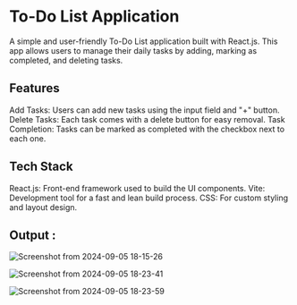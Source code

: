 # To-Do List Application

A simple and user-friendly To-Do List application built with React.js. This app allows users to manage their daily tasks by adding, marking as completed, and deleting tasks.

## Features
Add Tasks: Users can add new tasks using the input field and "+" button.
Delete Tasks: Each task comes with a delete button for easy removal.
Task Completion: Tasks can be marked as completed with the checkbox next to each one.

## Tech Stack
React.js: Front-end framework used to build the UI components.
Vite: Development tool for a fast and lean build process.
CSS: For custom styling and layout design.


## Output :
![Screenshot from 2024-09-05 18-15-26](https://github.com/user-attachments/assets/0abffc19-e371-44df-86ee-ecf247ccfcec)

![Screenshot from 2024-09-05 18-23-41](https://github.com/user-attachments/assets/565700b5-d0c4-48ea-867c-9b4fa2566f9c)

![Screenshot from 2024-09-05 18-23-59](https://github.com/user-attachments/assets/f375f512-b543-42d7-8638-64f72253d153)


